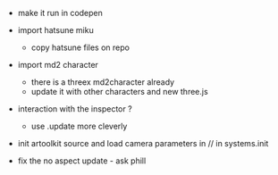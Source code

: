 - make it run in codepen
  
- import hatsune miku
  - copy hatsune files on repo
- import md2 character
  - there is a threex md2character already
  - update it with other characters and new three.js
- interaction with the inspector ?
  - use .update more cleverly

- init artoolkit source and load camera parameters in // in systems.init
- fix the no aspect update - ask phill
